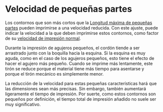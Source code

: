 Velocidad de pequeñas partes
====
Los contornos que son más cortos que la [Longitud máxima de pequeñas partes](small_feature_max_length.md) pueden imprimirse a una velocidad reducida. Con este ajuste, puede indicar la velocidad a la que deben imprimirse estos contornos, como factor de su [velocidad de impresión normal](../velocidad/velocidad_pared.md).

Durante la impresión de agujeros pequeños, el cordón tiende a ser arrastrado junto con la boquilla hacia la esquina. Si la esquina es muy aguda, como en el caso de los agujeros pequeños, esto tiene el efecto de hacer el agujero más pequeño. Cuando se imprime más lentamente, este tirón se reduce porque el material tiene más tiempo para asentarse y porque el tirón mecánico es simplemente menor.

La reducción de la velocidad para estas pequeñas características hará que las dimensiones sean más precisas. Sin embargo, también aumentará ligeramente el tiempo de impresión. Por suerte, como estos contornos son pequeños por definición, el tiempo total de impresión añadido no suele ser muy significativo.